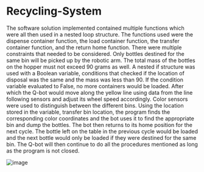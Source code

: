 # Recycling-System
The software solution implemented contained multiple functions which were all then used in a nested loop structure. The functions used were the dispense container function, the load container function, the transfer container function, and the return home function. There were multiple constraints that needed to be considered. Only bottles destined for the same bin will be picked up by the robotic arm. The total mass of the bottles on the hopper must not exceed 90 grams as well. A nested if structure was used with a Boolean variable, conditions that checked if the location of disposal was the same and the mass was less than 90. If the condition variable evaluated to False, no more containers would be loaded. After which the Q-bot would move along the yellow line using data from the line following sensors and adjust its wheel speed accordingly. Color sensors were used to distinguish between the different bins. Using the location stored in the variable, transfer bin location, the program finds the corresponding color coordinates and the bot uses it to find the appropriate bin and dump the bottles. The bot then returns to its home position for the next cycle. The bottle left on the table in the previous cycle would be loaded and the next bottle would only be loaded if they were destined for the same bin. The Q-bot will then continue to do all the procedures mentioned as long as the program is not closed.

![image](https://user-images.githubusercontent.com/87504885/211466041-f1520da9-dfdd-4953-b660-fa35eda83612.png)

